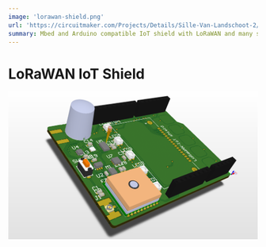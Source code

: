 ```yaml
---
image: 'lorawan-shield.png'
url: 'https://circuitmaker.com/Projects/Details/Sille-Van-Landschoot-2/LoRaWAN-IoT-Shield'
summary: Mbed and Arduino compatible IoT shield with LoRaWAN and many sensors
---
```


# LoRaWAN IoT Shield

![PCB render of LoRaWAN IoT Shield](./lorawan-shield.png)